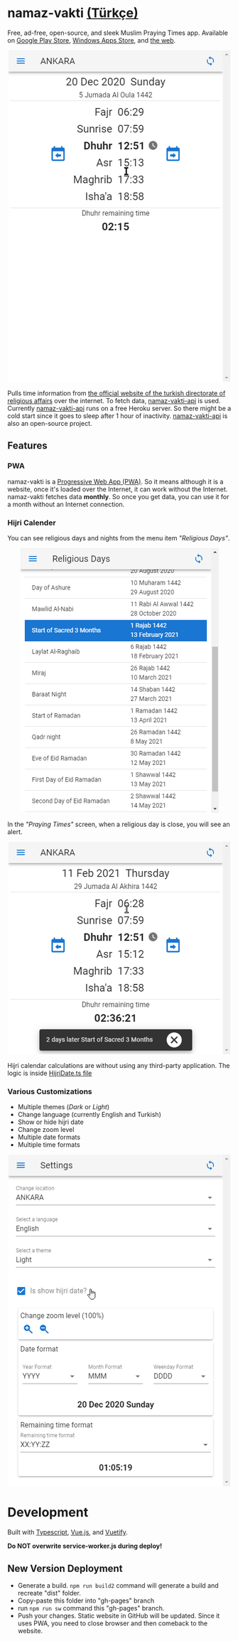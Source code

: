 # namaz-vakti [(Türkçe)](BENİOKU.md) 

Free, ad-free, open-source, and sleek Muslim Praying Times app. Available on [Google Play Store](https://play.google.com/store/apps/details?id=io.kevn.namaz_vakti), [Windows Apps Store](https://www.microsoft.com/en-us/p/namaz-vakti/9p6rv2n2mrbv), and [the web](https://canbax.github.io/namaz-vakti/).

<p align="center">
  <img src="doc/show-case.gif" title="religious days and nights"/>
</p>

Pulls time information from [the official website of the turkish directorate of religious affairs](https://namazvakitleri.diyanet.gov.tr/en-US) over the internet. To fetch data, [namaz-vakti-api](https://github.com/canbax/namaz-vakti-api) is used. Currently [namaz-vakti-api](https://github.com/canbax/namaz-vakti-api) runs on a free Heroku server. So there might be a cold start since it goes to sleep after 1 hour of inactivity. [namaz-vakti-api](https://github.com/canbax/namaz-vakti-api) is also an open-source project.

## Features
### PWA
namaz-vakti is a [Progressive Web App (PWA)](https://developer.mozilla.org/en-US/docs/Web/Progressive_web_apps). So it means although it is a website, once it's loaded over the Internet, it can work without the Internet. namaz-vakti fetches data **monthly**. So once you get data, you can use it for a month without an Internet connection.

### Hijri Calender
You can see religious days and nights from the menu item _"Religious Days"_.
<p align="center">
  <img src="doc/religious-dates.png" title="religious days and nights"/>
</p>

In the _"Praying Times"_ screen, when a religious day is close, you will see an alert.
<p align="center">
  <img src="doc/alert-religious-day.png" title="religious days and nights"/>
</p>

Hijri calendar calculations are without using any third-party application. The logic is inside [HijriDate.ts file](https://github.com/canbax/namaz-vakti/blob/master/src/HijriDate.ts)

### Various Customizations
- Multiple themes (_Dark_ or _Light_)
- Change language (currently English and Turkish)
- Show or hide hijri date
- Change zoom level
- Multiple date formats
- Multiple time formats

<p align="center">
  <img src="doc/settings.png" title="Settings"/>
</p>

# Development
Built with [Typescript](https://www.typescriptlang.org), [Vue.js](https://vuejs.org), and [Vuetify](https://vuetifyjs.com/en). 

**Do NOT overwrite service-worker.js during deploy!**
## New Version Deployment
- Generate a build. `npm run build2` command will generate a build and recreate "dist" folder. 
- Copy-paste this folder into "gh-pages" branch
- run `npm run sw` command this "gh-pages" branch.
- Push your changes. Static website in GitHub will be updated. Since it uses PWA, you need to close browser and then comeback to the website.
